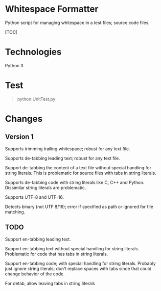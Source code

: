 # Whitespace Formatter

Python script for managing whitespace in a test files; source code files.

[TOC]

# Technologies

Python 3

# Test

> python UnitTest.py

# Changes

## Version 1

Supports trimming trailing whitespace; robust for any text file.

Supports de-tabbing leading text; robust for any text file.

Support de-tabbing the content of a text file without special handling for string literals. This is problematic for source files with tabs in string literals.

Supports de-tabbing code with string literals like C, C++ and Python. Dissimilar string literals are problematic.

Supports UTF-8 and UTF-16.

Detects binary (not UTF 8/16); error if specified as path or ignored for file matching.

## TODO

Support en-tabbing leading text.

Support en-tabbing text without special handling for string literals. Problematic for code that has tabs in string literals.

Support en-tabbing code; with special handling for string literals. Probably just ignore string literals; don't replace spaces with tabs since that could change behavior of the code.

For detab, allow leaving tabs in string literals

